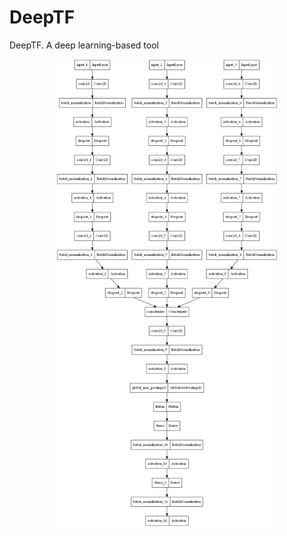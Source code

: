 # DeepTF
 DeepTF. A deep learning-based tool

<p align="center">
  <img width="70.3%" src="https://raw.githubusercontent.com/erikycd/DeepTF/main/model_figure.png">
</p>
